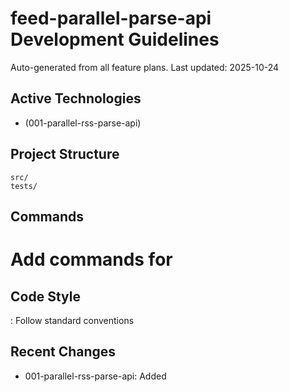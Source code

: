 # feed-parallel-parse-api Development Guidelines

Auto-generated from all feature plans. Last updated: 2025-10-24

## Active Technologies

- (001-parallel-rss-parse-api)

## Project Structure

```text
src/
tests/
```

## Commands

# Add commands for 

## Code Style

: Follow standard conventions

## Recent Changes

- 001-parallel-rss-parse-api: Added

<!-- MANUAL ADDITIONS START -->
<!-- MANUAL ADDITIONS END -->
